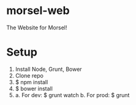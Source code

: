 morsel-web
==========

The Website for Morsel!


Setup
==========

1. Install Node, Grunt, Bower
2. Clone repo
3. $ npm install
4. $ bower install
5. a. For dev: $ grunt watch
   b. For prod: $ grunt
